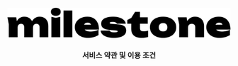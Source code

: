 <!--suppress HtmlDeprecatedAttribute -->
<div align="center">

![Milestone](/.github/assets/logo.svg)
<h3>서비스 약관 및 이용 조건</h3>

<h1></h1>
</div>

